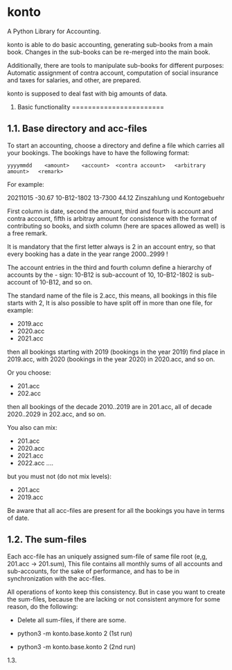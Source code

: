 
konto
=====


A Python Library for Accounting.


konto is able to do basic accounting, generating sub-books from a main book.
Changes in the sub-books can be re-merged into the main book.

Additionally, there are tools to manipulate sub-books for different purposes:
Automatic assignment of contra account, computation of social insurance and
taxes for salaries, and other, are prepared.

konto is supposed to deal fast with big amounts of data.




1.  Basic functionality
=======================

1.1.  Base directory and acc-files
----------------------------------

To start an accounting, choose a directory and define a file which carries all
your bookings. The bookings have to have the following format:


    yyyymmdd    <amount>    <account>  <contra account>   <arbitrary amount>   <remark>


For example:

20211015    -30.67    10-B12-1802    13-7300   44.12   Zinszahlung und Kontogebuehr

First column is date, second the amount, third and fourth is account and contra account,
fifth is arbitray amount for consistence with the format of contributing so books, and
sixth column (here are spaces allowed as well) is a free remark.

It is mandatory that the first letter always is 2 in an account entry, so that every booking
has a date in the year range 2000..2999 !

The account entries in the third and fourth column define a hierarchy of accounts by
the - sign: 10-B12 is sub-account of 10, 10-B12-1802 is sub-account of 10-B12, and so on.

The standard name of the file is 2.acc, this means, all bookings in this file starts
with 2, It is also possible to have split off in more than one file, for example:

-   2019.acc
-   2020.acc
-   2021.acc

then all bookings starting with 2019 (bookings in the year 2019) find place in 2019.acc,
with 2020 (bookings in the year 2020) in 2020.acc, and so on.

Or you choose:

-   201.acc
-   202.acc

then all bookings of the decade 2010..2019 are in 201.acc, all of decade 2020..2029 in
202.acc, and so on.

You also can mix:

-   201.acc
-   2020.acc
-   2021.acc
-   2022.acc
    ....

but you must not (do not mix levels):

-   201.acc
-   2019.acc


Be aware that all acc-files are present for all the bookings you have in terms of date.


1.2.   The sum-files
--------------------

Each acc-file has an uniquely assigned sum-file of same file root (e,g, 201.acc -> 201.sum),
This file contains all monthly sums of all accounts and sub-accounts, for the sake of performance,
and has to be in synchronization with the acc-files.

All operations of konto keep this consistency. But in case you want to create the sum-files,
because the are lacking or not consistent anymore for some reason, do the following:

-   Delete all sum-files, if there are some.

-   python3 -m konto.base.konto 2 (1st run)

-   python3 -m konto.base.konto 2 (2nd run)


1.3.





